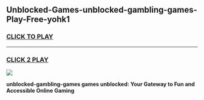 
## Unblocked-Games-unblocked-gambling-games-Play-Free-yohk1
<h3>
<a href="https://premium76.site?title=unblocked-gambling-games&ref=21A">CLICK TO PLAY</a></h3>
<hr>

<h3>
<a href="https://premium76.site?title=unblocked-gambling-games&ref=21A">CLICK 2 PLAY</a>
  
</h3>

<a href="https://premium76.site?title=unblocked-gambling-games&ref=21A"><img src="https://clearcache.store/games.png"></a>


**unblocked-gambling-games games unblocked: Your Gateway to Fun and Accessible Online Gaming**
